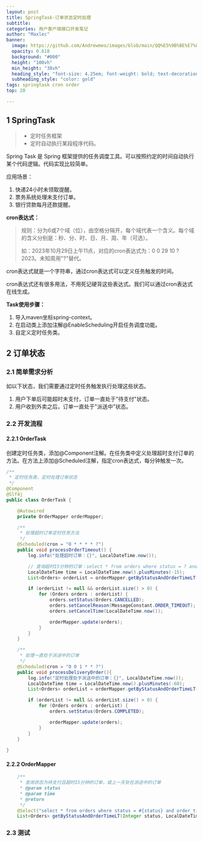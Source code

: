 ```yaml
---
layout: post
title: SpringTask-订单状态定时处理
subtitle: 
categories: 用户客户端接口开发笔记
author: "Maxlec"
banner:
  image: https://github.com/Andrewmeo/images/blob/main/QQ%E5%9B%BE%E7%89%8720230504160139.jpg?raw=true
  opacity: 0.618
  background: "#000"
  height: "100vh"
  min_height: "38vh"
  heading_style: "font-size: 4.25em; font-weight: bold; text-decoration: underline"
  subheading_style: "color: gold"
tags: springtask cron order
top: 20

---
```


## 1 SpringTask

> - 定时任务框架
> - 定时自动执行某段程序代码。

Spring Task 是 Spring 框架提供的任务调度工具。可以按照约定的时间自动执行某个代码逻辑。代码实现比较简单。

应用场景：

1. 快递24小时未领取提醒。
2. 票务系统处理未支付订单。
3. 银行贷款每月还款提醒。

**cron表达式：**

> 规则：分为6或7个域（位），由空格分隔开，每个域代表一个含义。每个域的含义分别是：秒、分、时、日、月、周、年（可选）。
>
> 如：2023年10月29日上午11点，对应的cron表达式为：0 0 29 10 ? 2023。未知周用"?"替代。

cron表达式就是一个字符串，通过cron表达式可以定义任务触发的时间。

cron表达式还有很多用法，不用死记硬背这些表达式。我们可以通过cron表达式在线生成。

**Task使用步骤：**

1. 导入maven坐标spring-context。
2. 在启动类上添加注解@EnableScheduling开启任务调度功能。
3. 自定义定时任务类。

## 2 订单状态

### 2.1 简单需求分析

如以下状态，我们需要通过定时任务触发执行处理这些状态。

1. 用户下单后可能超时未支付，订单一直处于"待支付"状态。
2. 用户收到外卖之后，订单一直处于"派送中"状态。

### 2.2 开发流程

#### 2.2.1 OrderTask

创建定时任务类，添加@Component注解。在任务类中定义处理超时支付订单的方法。在方法上添加@Scheduled注解，指定cron表达式，每分钟触发一次。

```java
/**
 * 定时任务类，定时处理订单状态
 */
@Component
@Slf4j
public class OrderTask {

    @Autowired
    private OrderMapper orderMapper;

    /**
     * 处理超时订单定时任务方法
     */
    @Scheduled(cron = "0 * * * * ?")
    public void processOrderTimeout() {
        log.info("处理超时订单：{}", LocalDateTime.now());

        // 查询超时15分钟的订单：select * from orders where status = ? and order_time < (now - 15)
        LocalDateTime time = LocalDateTime.now().plusMinutes(-15);
        List<Orders> orderList = orderMapper.getByStatusAndOrderTimeLT(Orders.PENDING_PAYMENT, time);

        if (orderList != null && orderList.size() > 0) {
            for (Orders orders : orderList) {
                orders.setStatus(Orders.CANCELLED);
                orders.setCancelReason(MessageConstant.ORDER_TIMEOUT);
                orders.setCancelTime(LocalDateTime.now());

                orderMapper.update(orders);
            }
        }
    }

    /**
     * 处理一直处于派送中的订单
     */
    @Scheduled(cron = "0 0 1 * * ?")
    public void processDeliveryOrder(){
        log.info("定时处理处于派送中的订单：{}", LocalDateTime.now());
        LocalDateTime time = LocalDateTime.now().plusMinutes(-60);
        List<Orders> orderList = orderMapper.getByStatusAndOrderTimeLT(Orders.DELIVERY_IN_PROGRESS, time);

        if (orderList != null && orderList.size() > 0) {
            for (Orders orders : orderList) {
                orders.setStatus(Orders.COMPLETED);

                orderMapper.update(orders);
            }
        }
    }
    
}
```

#### 2.2.2 OrderMapper

```java
    /**
     * 查询状态为待支付且超时15分钟的订单，或上一天处在派送中的订单
     * @param status
     * @param time
     * @return
     */
    @Select("select * from orders where status = #{status} and order_time < #{time}")
    List<Orders> getByStatusAndOrderTimeLT(Integer status, LocalDateTime time);
```

### 2.3 测试

